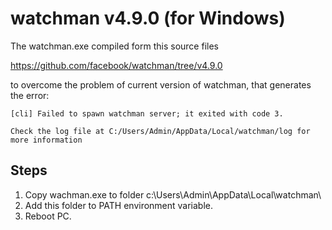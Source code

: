 # watchman v4.9.0 (for Windows)

The watchman.exe compiled form this source files

<https://github.com/facebook/watchman/tree/v4.9.0>

to overcome the problem of current version of watchman, that generates the error:

``` 
[cli] Failed to spawn watchman server; it exited with code 3.

Check the log file at C:/Users/Admin/AppData/Local/watchman/log for more information
```

## Steps
1. Copy wachman.exe to folder c:\Users\Admin\AppData\Local\watchman\
2. Add this folder to PATH environment variable. 
3. Reboot PC. 
